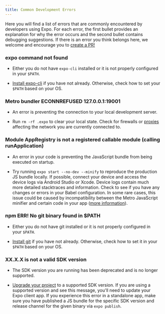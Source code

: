 ```yaml
---
title: Common Development Errors
---
```


Here you will find a list of errors that are commonly encountered by developers using Expo. For each error, the first bullet provides an explanation for why the error occurs and the second bullet contains debugging suggestions. If there is an error you think belongs here, we welcome and encourage you to [create a PR!](https://github.com/expo/expo/pulls)

### expo command not found

- Either you do not have `expo-cli` installed or it is not properly configured in your `$PATH`.

- [Install expo-cli](../get-started/installation.md) if you have not already. Otherwise, check how to set your `$PATH` based on your OS.

### Metro bundler ECONNREFUSED 127.0.0.1:19001

- An error is preventing the connection to your local development server.

- Run `rm -rf .expo` to clear your local state. Check for firewalls or [proxies](../guides/troubleshooting-proxies.md) affecting the network you are currently connected to.

### Module AppRegistry is not a registered callable module (calling runApplication)

- An error in your code is preventing the JavaScript bundle from being executed on startup.

- Try running `expo start --no-dev --minify` to reproduce the production JS bundle locally. If possible, connect your device and access the device logs via Android Studio or Xcode. Device logs contain much more detailed stacktraces and information. Check to see if you have any changes or errors in your Babel configuration. In some rare cases, this issue could be caused by incompatibility between the Metro JavaScript minifier and certain code in your app ([more information](https://forums.expo.io/t/change-minifierconfig-for-minify-uglify/36460/2)).

### npm ERR! No git binary found in \$PATH

- Either you do not have git installed or it is not properly configured in your `$PATH`.

- [Install git](https://git-scm.com/book/en/v2/Getting-Started-Installing-Git) if you have not already. Otherwise, check how to set it in your `$PATH` based on your OS.

### XX.X.X is not a valid SDK version

- The SDK version you are running has been deprecated and is no longer supported.

- [Upgrade your project](../workflow/upgrading-expo-sdk-walkthrough.md) to a supported SDK version. If you are using a supported version and see this message, you'll need to update your Expo client app. If you experience this error in a standalone app, make sure you have published a JS bundle for the specific SDK version and release channel for the given binary via `expo publish`.
